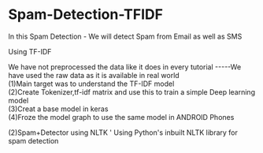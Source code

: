 # Spam-Detection-TFIDF

In this Spam Detection - We will detect Spam from Email as well as SMS                                                        

Using TF-IDF                                                                     

We have not preprocessed the data like it does in every tutorial -----We have used the raw data as it is available in real world                          
(1)Main target was to understand the TF-IDF model                                                                                                 
(2)Create Tokenizer,tf-idf matrix and use this to train a simple Deep learning model                                                                     
(3)Creat a base model in keras                                                                                                                                         
(4)Froze the model graph to use the same model in ANDROID Phones                                                               


(2)Spam+Detector using NLTK                                                                                                           '
Using Python's inbuilt NLTK library for spam detection                                        
